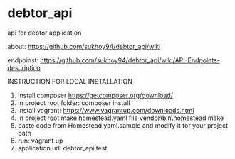 # debtor_api
api for debtor application

about: https://github.com/sukhoy94/debtor_api/wiki

endpoinst: https://github.com/sukhoy94/debtor_api/wiki/API-Endpoints-description

INSTRUCTION FOR LOCAL INSTALLATION

1. install composer https://getcomposer.org/download/
2. in project root folder: composer install
3. Install vagrant: https://www.vagrantup.com/downloads.html
4. In project root make homestead.yaml file 
vendor\bin\homestead make
5. paste code from Homestead.yaml.sample and modify it for your project path 
6. run: vagrant up
7. application url: debtor_api.test
